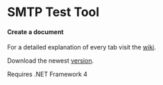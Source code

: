 # SMTP Test Tool


#### <i class="icon-file"></i> Create a document


For a detailed explanation of every tab visit the [wiki](https://github.com/georgjf/SMTPtool/wiki).

Download the newest [version](https://github.com/georgjf/SMTPtool/blob/master/SMTPtool%20v4.zip). 


Requires .NET Framework 4